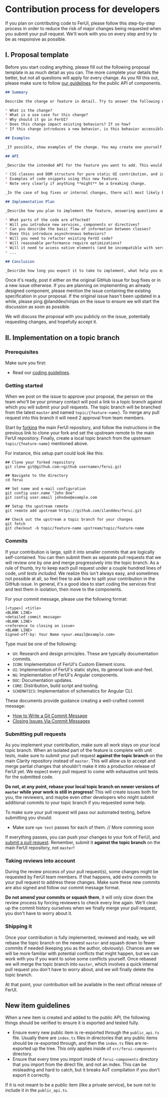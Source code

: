 # Contribution process for developers

If you plan on contributing code to FerUI, please follow this step-by-step process in order to reduce the risk of major changes being requested when you submit your pull request. We'll work with you on every step and try to be as responsive as possible.

## I. Proposal template

Before you start coding anything, please fill out the following proposal template in as much detail as you can. The more complete your details the better, but not all questions will apply for every change.
As you fill this out, please make sure to follow [our guidelines](/CODING_GUIDELINES.md#public-api) for the public API of components.

```markdown
## Summary

Describe the change or feature in detail. Try to answer the following questions.

* What is the change?
* What is a use case for this change?
* Why should it go in FerUI?
* Does this change impact existing behaviors? If so how?
* If this change introduces a new behavior, is this behavior accessible?

## Examples

_If possible, show examples of the change. You may create one yourself, or link to external sites that have the idea. It can also be very useful to prototype the idea in isolation outside of FerUI with a Stackblitz example._

## API

_Describe the intended API for the feature you want to add. This would include:_

* CSS classes and DOM structure for pure static UI contribution, and inputs/outputs, components, directives, services, or anything that is exported publicly for Angular contributions.
* Examples of code snippets using this new feature.
* Note very clearly if anything **might** be a breaking change.

_In the case of bug fixes or internal changes, there will most likely be no API changes._

## Implementation Plan

_Describe how you plan to implement the feature, answering questions among the following or anything else you deem relevant._

* What parts of the code are affected?
* Will you introduce new services, components or directives?
* Can you describe the basic flow of information between classes?
* Does this introduce asynchronous behaviors?
* Will you need to refactor existing FerUI code?
* Will reasonable performance require optimizations?
* Will it need to access native elements (and be incompatible with server-side rendering)?
* ...

## Conclusion

_Describe how long you expect it to take to implement, what help you might need, and any other details that might be helpful. Don't worry, this is obviously non-contractual. 😛_
```

Once it's ready, post it either on the original GitHub issue for bug fixes or in a new issue otherwise. If you are planning on implementing an already designed component, please mention the issue containing the existing specification in your proposal. If the original issue hasn't been updated in a while, please ping @ilanddev/ninjas on the issue to ensure we will start the discussion as soon as possible.

We will discuss the proposal with you publicly on the issue, potentially requesting changes, and hopefully accept it.

## II. Implementation on a topic branch

### Prerequisites

Make sure you first:

* Read our [coding guidelines](/CODING_GUIDELINES.md).

### Getting started

When we post on the issue to approve your proposal, the person on the team who'll be your primary contact will post a link to a topic branch against which you will submit your pull requests. The topic branch will be branched from the latest `master` and named `topic/{feature-name}`. To merge any pull request into this branch it will need 2 approval from team members.

Start by [forking](https://help.github.com/articles/fork-a-repo/) the main FerUI repository, and follow the instructions in the previous link to clone your fork and set the upstream remote to the main FerUI repository. Finally, create a local topic branch from the upstream `topic/{feature-name}` mentioned above.

For instance, this setup part could look like this:

```shell
## Clone your forked repository
git clone git@github.com:<github username>/ferui.git

## Navigate to the directory
cd ferui

## Set name and e-mail configuration
git config user.name "John Doe"
git config user.email johndoe@example.com

## Setup the upstream remote
git remote add upstream https://github.com/ilanddev/ferui.git

## Check out the upstream a topic branch for your changes
git fetch
git checkout -b topic/feature-name upstream/topic/feature-name
```

### Commits

If your contribution is large, split it into smaller commits that are logically self-contained. You can then submit them as separate pull requests that we will review one by one and merge progressively into the topic branch. As a rule of thumb, try to keep each pull request under a couple hundred lines of code, _unit tests included_. We realize this isn't always easy, and sometimes not possible at all, so feel free to ask how to split your contribution in the GitHub issue. In general, it's a good idea to start coding the services first and test them in isolation, then move to the components.

For your commit message, please use the following format:

```
[<type>] <title>
<BLANK LINE>
<detailed commit message>
<BLANK LINE>
<reference to closing an issue>
<BLANK LINE>
Signed-off-by: Your Name <your.email@example.com>
```

Type must be one of the following:

* `UX`: Research and design principles. These are typically documentation commits.
* `ICON`: Implementation of FerUI's Custom Element icons.
* `UI`: Implementation of FerUI's static styles, its general look-and-feel.
* `NG`: Implementation of FerUI's Angular components.
* `DOC`: Documentation updates.
* `CORE`: Distribution, build script and tooling.
* `SCHEMATICS`: Implementation of schematics for Angular CLI.

These documents provide guidance creating a well-crafted commit message:

* [How to Write a Git Commit Message](http://chris.beams.io/posts/git-commit/)
* [Closing Issues Via Commit Messages](https://help.github.com/articles/closing-issues-via-commit-messages/)

### Submitting pull requests

As you implement your contribution, make sure all work stays on your local topic branch. When an isolated part of the feature is complete with unit tests, make sure to submit your pull request **against the topic branch** on the main Clarity repository instead of `master`. This will allow us to accept and merge partial changes that shouldn't make it into a production release of FerUI yet. We expect every pull request to come with exhaustive unit tests for the submitted code.

**Do not, at any point, rebase your local topic branch on newer versions of `master` while your work is still in progress!** This will create issues both for you, the reviewers, and maybe even other developers who might submit additional commits to your topic branch if you requested some help.

To make sure your pull request will pass our automated testing, before submitting you should:

* Make sure `npm test` passes for each of them.
  // More comming soon

If everything passes, you can push your changes to your fork of FerUI, and [submit a pull request](https://help.github.com/articles/about-pull-requests/). Remember, submit it **against the topic branch** on the main FerUI repository, not `master`!

### Taking reviews into account

During the review process of your pull request(s), some changes might be requested by FerUI team members. If that happens, add extra commits to your pull request to address these changes. Make sure these new commits are also signed and follow our commit message format.

**Do not amend your commits or squash them**, it will only slow down the review process by forcing reviewers to check every line again. We'll clean up the commit history ourselves when we finally merge your pull request, you don't have to worry about it.

### Shipping it

Once your contribution is fully implemented, reviewed and ready, we will rebase the topic branch on the newest `master` and squash down to fewer commits if needed (keeping you as the author, obviously). Chances are we will be more familiar with potential conflicts that might happen, but we can work with you if you want to solve some conflicts yourself. Once rebased we will merge the topic branch into `master`, which involves a quick internal pull request you don't have to worry about, and we will finally delete the topic branch.

At that point, your contribution will be available in the next official release of FerUI.

## New item guidelines

When a new item is created and added to the public API, the following things should be verified to ensure it is exported and tested fully.

* Ensure every new public item is re-exported through the `public_api.ts` file. Usually there are `index.ts` files in directories that any public items should be re-exported through, and then the `index.ts` files are re-exported up the tree. This only applies inside of `src/ferui-components` directory.
* Ensure that every time you import inside of `ferui-components` directory that you import from the direct file, and not an index. This can be misleading and hard to catch, but it breaks AoT compilation if you don't export it correctly.

If it is not meant to be a public item (like a private service), be sure not to include it in the `public_api.ts`.
